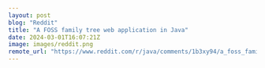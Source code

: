 ```yaml
---
layout: post
blog: "Reddit"
title: "A FOSS family tree web application in Java"
date: 2024-03-01T16:07:21Z
image: images/reddit.png
remote_url: "https://www.reddit.com/r/java/comments/1b3xy94/a_foss_family_tree_web_application_in_java/"
---
```

